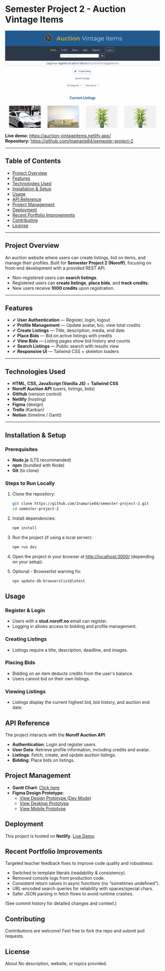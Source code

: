 # Semester Project 2 - Auction Vintage Items

![homepage](/assets/images/homepage.jpg)

**Live demo:** https://auction-vintageitems.netlify.app/  
**Repository:** https://github.com/Inamarie84/semester-project-2

---

## Table of Contents

- [Project Overview](#project-overview)
- [Features](#features)
- [Technologies Used](#technologies-used)
- [Installation & Setup](#installation--setup)
- [Usage](#usage)
- [API Reference](#api-reference)
- [Project Management](#project-management)
- [Deployment](#deployment)
- [Recent Portfolio Improvements](#recent-portfolio-improvements)
- [Contributing](#contributing)
- [License](#license)

---

## Project Overview

An auction website where users can create listings, bid on items, and manage their profiles. Built for **Semester Project 2 (Noroff)**, focusing on front-end development with a provided REST API.

- Non-registered users can **search listings**.
- Registered users can **create listings**, **place bids**, and **track credits**.
- New users receive **1000 credits** upon registration.

---

## Features

- ✔ **User Authentication** — Register, login, logout
- ✔ **Profile Management** — Update avatar, bio; view total credits
- ✔ **Create Listings** — Title, description, media, end date
- ✔ **Place Bids** — Bid on active listings with credits
- ✔ **View Bids** — Listing pages show bid history and counts
- ✔ **Search Listings** — Public search with results view
- ✔ **Responsive UI** — Tailwind CSS + skeleton loaders

---

## Technologies Used

- **HTML, CSS, JavaScript (Vanilla JS)** + **Tailwind CSS**
- **Noroff Auction API** (users, listings, bids)
- **GitHub** (version control)
- **Netlify** (hosting)
- **Figma** (design)
- **Trello** (Kanban)
- **Notion** (timeline / Gantt)

---

## Installation & Setup

### Prerequisites

- **Node.js** (LTS recommended)
- **npm** (bundled with Node)
- **Git** (to clone)

### Steps to Run Locally

1. Clone the repository:

   ```bash
   git clone https://github.com/Inamarie84/semester-project-2.git
   cd semester-project-2
   ```

2. Install dependencies:

   ```bash
   npm install
   ```

3. Run the project (if using a local server):

   ```bash
   npm run dev
   ```

4. Open the project in your browser at [http://localhost:3000/](http://localhost:3000/) (depending on your setup).

5. Optional - Browserlist warning fix:

   ```bash
   npx update-db-browserslist@latest
   ```

## Usage

### Register & Login

- Users with a **stud.noroff.no** email can register.
- Logging in allows access to bidding and profile management.

### Creating Listings

- Listings require a title, description, deadline, and images.

### Placing Bids

- Bidding on an item deducts credits from the user's balance.
- Users cannot bid on their own listings.

### Viewing Listings

- Listings display the current highest bid, bid history, and auction end date.

## API Reference

The project interacts with the **Noroff Auction API**:

- **Authentication**: Login and register users.
- **User Data**: Retrieve profile information, including credits and avatar.
- **Listings**: Fetch, create, and update auction listings.
- **Bidding**: Place bids on listings.

## Project Management

- **Gantt Chart**: [Click here](https://picturesque-harmony-535.notion.site/1a8da066747b8011880bef11bfd78ec4?v=1a9da066747b807b8b50000cd2731471)
- **Figma Design Prototype**:
  - [View Design Prototype (Dev Mode)](https://www.figma.com/design/ls8KmToOzwn7YtqZx8NCn7/semester-project-2?node-id=0-1&m=dev&t=zKiixMlqNMHz5L7m-1)
  - [View Desktop Prototype](https://www.figma.com/proto/ls8KmToOzwn7YtqZx8NCn7/semester-project-2?node-id=0-1&t=zKiixMlqNMHz5L7m-1)
  - [View Mobile Prototype](https://www.figma.com/proto/ls8KmToOzwn7YtqZx8NCn7/semester-project-2?node-id=12-127&t=zKiixMlqNMHz5L7m-1)

## Deployment

This project is hosted on **Netlify**. [Live Demo](https://auction-vintageitems.netlify.app/)

## Recent Portfolio Improvements

Targeted teacher feedback fixes to improve code quality and robustness:

- Switched to template literals (readability & consistency).
- Removed console logs from production code.
- Consistent return values in async functions (no “sometimes undefined”).
- URL-encoded search queries for reliability with spaces/special chars.
- Safer JSON parsing in fetch flows to avoid runtime crashes.

(See commit history for detailed changes and context.)

## Contributing

Contributions are welcome! Feel free to fork the repo and submit pull requests.

## License

About
No description, website, or topics provided.
